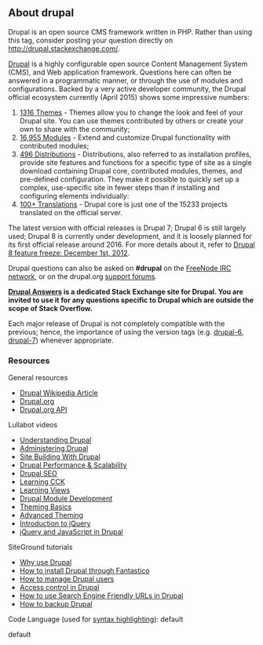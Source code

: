 ## About drupal

Drupal is an open source CMS framework written in PHP. Rather than using this tag, consider posting your question directly on http://drupal.stackexchange.com/.

[Drupal](http://en.wikipedia.org/wiki/Drupal) is a highly configurable open source Content Management System (CMS), and Web application framework. Questions here can often be answered in a programmatic manner, or through the use of modules and configurations. Backed by a very active developer community, the Drupal official ecosystem currently (April 2015) shows some impressive numbers:

1.  [1316 Themes](https://www.drupal.org/project/project_theme) - Themes allow you to change the look and feel of your Drupal site. You can use themes contributed by others or create your own to share with the community;
2.  [16,955 Modules](https://www.drupal.org/project/project_module) - Extend and customize Drupal functionality with contributed modules;
3.  [496 Distributions](https://www.drupal.org/project/project_distribution) - Distributions, also referred to as installation profiles, provide site features and functions for a specific type of site as a single download containing Drupal core, contributed modules, themes, and pre-defined configuration. They make it possible to quickly set up a complex, use-specific site in fewer steps than if installing and configuring elements individually:
4.  [100+ Translations](https://localize.drupal.org/) - Drupal core is just one of the 15233 projects translated on the official server.

The latest version with official releases is Drupal 7; Drupal 6 is still largely used; Drupal 8 is currently under development, and it is loosely planned for its first official release around 2016\. For more details about it, refer to [Drupal 8 feature freeze: December 1st, 2012](http://buytaert.net/drupal-8-feature-freeze-december-1st-2012).

Drupal questions can also be asked on **#drupal** on the [FreeNode IRC network](http://drupal.org/irc), or on the drupal.org [support forums](http://drupal.org/forum).

**[Drupal Answers](http://drupal.stackexchange.com/) is a dedicated Stack Exchange site for Drupal. You are invited to use it for any questions specific to Drupal which are outside the scope of Stack Overflow.**

Each major release of Drupal is not completely compatible with the previous; hence, the importance of using the version tags (e.g. [drupal-6](http://stackoverflow.com/questions/tagged/drupal-6 "show questions tagged 'drupal-6'"), [drupal-7](http://stackoverflow.com/questions/tagged/drupal-7 "show questions tagged 'drupal-7'")) whenever appropriate.

### Resources

General resources

*   [Drupal Wikipedia Article](http://en.wikipedia.org/wiki/Drupal)
*   [Drupal.org](http://drupal.org/)
*   [Drupal.org API](http://api.drupal.org)

Lullabot videos

*   [Understanding Drupal](http://store.lullabot.com/products/understanding-drupal)
*   [Administering Drupal](http://store.lullabot.com/products/administering-drupal)
*   [Site Building With Drupal](http://store.lullabot.com/products/learning-cck)
*   [Drupal Performance & Scalability](http://store.lullabot.com/products/drupal-performance-scalability)
*   [Drupal SEO](http://store.lullabot.com/products/drupal-seo)
*   [Learning CCK](http://store.lullabot.com/products/learning-cck)
*   [Learning Views](http://store.lullabot.com/products/learning-views)
*   [Drupal Module Development](http://store.lullabot.com/products/drupal-module-development)
*   [Theming Basics](http://store.lullabot.com/products/theming-basics-for-drupal)
*   [Advanced Theming](http://store.lullabot.com/products/advanced-theming-for-drupal)
*   [Introduction to jQuery](http://store.lullabot.com/products/introduction-to-jquery)
*   [jQuery and JavaScript in Drupal](http://store.lullabot.com/products/jquery-and-javascript-in-drupal)

SiteGround tutorials

*   [Why use Drupal](http://www.siteground.com/tutorials/drupal-tutorial/why_drupal.htm)
*   [How to install Drupal through Fantastico](http://www.siteground.com/tutorials/drupal-tutorial/drupal_installation.htm)
*   [How to manage Drupal users](http://www.siteground.com/tutorials/drupal-tutorial/drupal_users.htm)
*   [Access control in Drupal](http://www.siteground.com/tutorials/drupal-tutorial/drupal_access_control.htm)
*   [How to use Search Engine Friendly URLs in Drupal](http://www.siteground.com/tutorials/drupal-tutorial/drupal_sef.htm)
*   [How to backup Drupal](http://www.siteground.com/tutorials/drupal-tutorial/drupal_backup.htm)

Code Language (used for [syntax highlighting](http://google-code-prettify.googlecode.com/svn/trunk/README.html)): default

  default